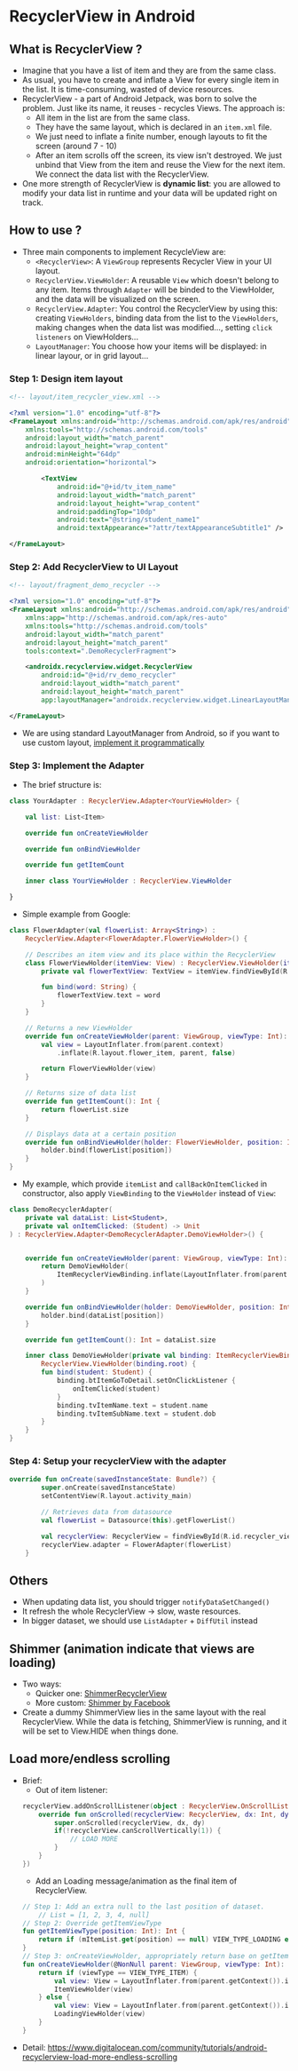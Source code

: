 # RecyclerView in Android

## What is RecyclerView ?
- Imagine that you have a list of item and they are from the same class.
- As usual, you have to create and inflate a View for every single item in the list. It is time-consuming, wasted of device resources. 
- RecyclerView - a part of Android Jetpack, was born to solve the problem. Just like its name, it reuses - recycles Views. The approach is: 
    + All item in the list are from the same class. 
    + They have the same layout, which is declared in an `item.xml` file.
    + We just need to inflate a finite number, enough layouts to fit the screen (around 7 - 10)
    + After an item scrolls off the screen, its view isn't destroyed. We just unbind that View from the item and reuse the View for the next item. We connect the data list with the RecyclerView.
- One more strength of RecyclerView is __dynamic list__: you are allowed to modify your data list in runtime and your data will be updated right on track.

## How to use ?
- Three main components to implement RecycleView are: 
    + `<RecyclerView>`: A `ViewGroup` represents Recycler View in your UI layout.
    + `RecyclerView.ViewHolder`: A reusable `View` which doesn't belong to any item. Items through `Adapter` will be binded to the ViewHolder, and the data will be visualized on the screen.
    + `RecyclerView.Adapter`: You control the RecyclerView by using this: creating `ViewHolders`, binding data from the list to the `ViewHolders`, making changes when the data list was modified..., setting `click listeners` on ViewHolders...
    + `LayoutManager`: You choose how your items will be displayed: in linear layour, or in grid layout...

### Step 1: Design item layout
```xml
<!-- layout/item_recycler_view.xml -->

<?xml version="1.0" encoding="utf-8"?>
<FrameLayout xmlns:android="http://schemas.android.com/apk/res/android"
    xmlns:tools="http://schemas.android.com/tools"
    android:layout_width="match_parent"
    android:layout_height="wrap_content"
    android:minHeight="64dp"
    android:orientation="horizontal">

        <TextView
            android:id="@+id/tv_item_name"
            android:layout_width="match_parent"
            android:layout_height="wrap_content"
            android:paddingTop="10dp"
            android:text="@string/student_name1"
            android:textAppearance="?attr/textAppearanceSubtitle1" />

</FrameLayout>
```

### Step 2: Add RecyclerView to UI Layout
```xml
<!-- layout/fragment_demo_recycler -->

<?xml version="1.0" encoding="utf-8"?>
<FrameLayout xmlns:android="http://schemas.android.com/apk/res/android"
    xmlns:app="http://schemas.android.com/apk/res-auto"
    xmlns:tools="http://schemas.android.com/tools"
    android:layout_width="match_parent"
    android:layout_height="match_parent"
    tools:context=".DemoRecyclerFragment">

    <androidx.recyclerview.widget.RecyclerView
        android:id="@+id/rv_demo_recycler"
        android:layout_width="match_parent"
        android:layout_height="match_parent"
        app:layoutManager="androidx.recyclerview.widget.LinearLayoutManager" />

</FrameLayout>
```
- We are using standard LayoutManager from Android, so if you want to use custom layout, [implement it programmatically](https://developer.android.com/guide/topics/ui/layout/recyclerview-custom)

### Step 3: Implement the Adapter
- The brief structure is:
```kt
class YourAdapter : RecyclerView.Adapter<YourViewHolder> {

    val list: List<Item>

    override fun onCreateViewHolder

    override fun onBindViewHolder

    override fun getItemCount

    inner class YourViewHolder : RecyclerView.ViewHolder

}
```
- Simple example from Google:
```kt
class FlowerAdapter(val flowerList: Array<String>) :
    RecyclerView.Adapter<FlowerAdapter.FlowerViewHolder>() {

    // Describes an item view and its place within the RecyclerView
    class FlowerViewHolder(itemView: View) : RecyclerView.ViewHolder(itemView) {
        private val flowerTextView: TextView = itemView.findViewById(R.id.flower_text)

        fun bind(word: String) {
            flowerTextView.text = word
        }
    }

    // Returns a new ViewHolder
    override fun onCreateViewHolder(parent: ViewGroup, viewType: Int): FlowerViewHolder {
        val view = LayoutInflater.from(parent.context)
            .inflate(R.layout.flower_item, parent, false)

        return FlowerViewHolder(view)
    }

    // Returns size of data list
    override fun getItemCount(): Int {
        return flowerList.size
    }

    // Displays data at a certain position
    override fun onBindViewHolder(holder: FlowerViewHolder, position: Int) {
        holder.bind(flowerList[position])
    }
}
```
- My example, which provide `itemList` and `callBackOnItemClicked` in constructor, also apply `ViewBinding` to the `ViewHolder` instead of `View`:

```kt
class DemoRecyclerAdapter(
    private val dataList: List<Student>,
    private val onItemClicked: (Student) -> Unit
) : RecyclerView.Adapter<DemoRecyclerAdapter.DemoViewHolder>() {


    override fun onCreateViewHolder(parent: ViewGroup, viewType: Int): DemoViewHolder {
        return DemoViewHolder(
            ItemRecyclerViewBinding.inflate(LayoutInflater.from(parent.context), parent, false)
        )
    }

    override fun onBindViewHolder(holder: DemoViewHolder, position: Int) {
        holder.bind(dataList[position])
    }

    override fun getItemCount(): Int = dataList.size

    inner class DemoViewHolder(private val binding: ItemRecyclerViewBinding) :
        RecyclerView.ViewHolder(binding.root) {
        fun bind(student: Student) {
            binding.btItemGoToDetail.setOnClickListener {
                onItemClicked(student)
            }
            binding.tvItemName.text = student.name
            binding.tvItemSubName.text = student.dob
        }
    }
}
```

### Step 4: Setup your recyclerView with the adapter

```kt
override fun onCreate(savedInstanceState: Bundle?) {
        super.onCreate(savedInstanceState)
        setContentView(R.layout.activity_main)

        // Retrieves data from datasource
        val flowerList = Datasource(this).getFlowerList()

        val recyclerView: RecyclerView = findViewById(R.id.recycler_view)
        recyclerView.adapter = FlowerAdapter(flowerList)
    }
```
## Others
- When updating data list, you should trigger `notifyDataSetChanged()`
- It refresh the whole RecyclerView -> slow, waste resources.
- In bigger dataset, we should use `ListAdapter` + `DiffUtil` instead

## Shimmer (animation indicate that views are loading) 

- Two ways:
    + Quicker one: [ShimmerRecyclerView](https://github.com/sharish/ShimmerRecyclerView)
    + More custom: [Shimmer by Facebook](https://facebook.github.io/shimmer-android/)
-  Create a dummy ShimmerView lies in the same layout with the real RecyclerView. While the data is fetching, ShimmerView is running, and it will be set to View.HIDE when things done.

## Load more/endless scrolling
- Brief:
    + Out of item listener: 
    ```kt
    recyclerView.addOnScrollListener(object : RecyclerView.OnScrollListener() {
        override fun onScrolled(recyclerView: RecyclerView, dx: Int, dy: Int) {
            super.onScrolled(recyclerView, dx, dy)
            if(!recyclerView.canScrollVertically(1)) {
                // LOAD MORE
            }
        }
    })
    ```
    + Add an Loading message/animation as the final item of RecyclerView.
    ```kt
    // Step 1: Add an extra null to the last position of dataset.
        // List = [1, 2, 3, 4, null]
    // Step 2: Override getItemViewType
    fun getItemViewType(position: Int): Int {
        return if (mItemList.get(position) == null) VIEW_TYPE_LOADING else VIEW_TYPE_ITEM
    }
    // Step 3: onCreateViewHolder, appropriately return base on getItemViewType()
    fun onCreateViewHolder(@NonNull parent: ViewGroup, viewType: Int): RecyclerView.ViewHolder? {
        return if (viewType == VIEW_TYPE_ITEM) {
            val view: View = LayoutInflater.from(parent.getContext()).inflate(R.layout.item_row, parent, false)
            ItemViewHolder(view)
        } else {
            val view: View = LayoutInflater.from(parent.getContext()).inflate(R.layout.item_loading, parent, false)
            LoadingViewHolder(view)
        }
    }
    ```
- Detail: https://www.digitalocean.com/community/tutorials/android-recyclerview-load-more-endless-scrolling